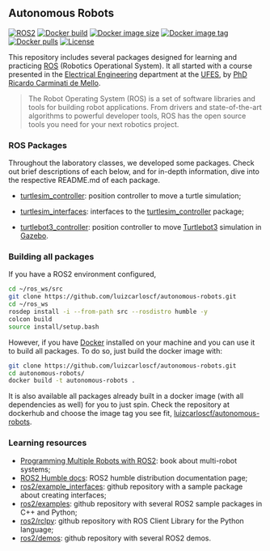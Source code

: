 ## Autonomous Robots

[![ROS2](https://img.shields.io/badge/ROS2-Humble-blue.svg?style=flat-square)](https://docs.ros.org/en/humble/index.html)
[![Docker build](https://img.shields.io/github/actions/workflow/status/luizcarloscf/autonomous-robots/docker.yml?style=flat-square)](https://github.com/luizcarloscf/autonomous-robots/actions)
[![Docker image size](https://img.shields.io/docker/image-size/luizcarloscf/autonomous-robots?sort=semver&style=flat-square)](https://hub.docker.com/repository/docker/luizcarloscf/autonomous-robots)
[![Docker image tag](https://img.shields.io/docker/v/luizcarloscf/autonomous-robots?sort=semver&style=flat-square)](https://hub.docker.com/repository/docker/luizcarloscf/autonomous-robots)
[![Docker pulls](https://img.shields.io/docker/pulls/luizcarloscf/autonomous-robots?style=flat-square)](https://hub.docker.com/repository/docker/luizcarloscf/autonomous-robots)
[![License](https://img.shields.io/github/license/luizcarloscf/autonomous-robots?style=flat-square)](https://github.com/luizcarloscf/autonomous-robots/blob/main/LICENSE)

This repository includes several packages designed for learning and practicing [ROS] (Robotics Operational System). It all started with a course presented in the [Electrical Engineering] department at the [UFES], by [PhD Ricardo Carminati de Mello]. 

> The Robot Operating System (ROS) is a set of software libraries and tools for building robot applications. From drivers and state-of-the-art algorithms to powerful developer tools, ROS has the open source tools you need for your next robotics project. 

### ROS Packages

Throughout the laboratory classes, we developed some packages. Check out brief descriptions of each below, and for in-depth information, dive into the respective README.md of each package.

* [turtlesim_controller](turtlesim_controller/): position controller to move a turtle simulation;

* [turtlesim_interfaces](turtlesim_interfaces/): interfaces to the [turtlesim_controller](turtlesim_controller/) package;

* [turtlebot3_controller](turtlebot3_controller): position controller to move [Turtlebot3] simulation in [Gazebo].

### Building all packages

If you have a ROS2 environment configured,
```bash
cd ~/ros_ws/src
git clone https://github.com/luizcarloscf/autonomous-robots.git
cd ~/ros_ws
rosdep install -i --from-path src --rosdistro humble -y
colcon build
source install/setup.bash
```

However, if you have [Docker] installed on your machine and you can use it to build all packages. To do so, just build the docker image with:
```bash
git clone https://github.com/luizcarloscf/autonomous-robots.git
cd autonomous-robots/
docker build -t autonomous-robots .
```

It is also available all packages already built in a docker image (with all dependencies as well) for you to just spin. Check the repository at dockerhub and choose the image tag you see fit, [luizcarloscf/autonomous-robots].

### Learning resources

* [Programming Multiple Robots with ROS2]: book about multi-robot systems;
* [ROS2 Humble docs]: ROS2 humble distribution documentation page;
* [ros2/example_interfaces]: github repository with a sample package about creating interfaces;
* [ros2/examples]: github repository with several ROS2 sample packages in C++ and Python;
* [ros2/rclpy]: github repository with ROS Client Library for the Python language;
* [ros2/demos]: github repository with several ROS2 demos.

<!-- Links -->
[Electrical Engineering]: https://ele.ufes.br/
[UFES]: https://www.ufes.br/
[ROS]: https://docs.ros.org/en/humble/index.html
[PhD Ricardo Carminati de Mello]: http://lattes.cnpq.br/1569638571582691
[Turtlesim]: https://index.ros.org/p/turtlesim/github-ros-ros_tutorials/
[Turtlebot3]: https://emanual.robotis.com/docs/en/platform/turtlebot3/simulation/
[Gazebo]: https://gazebosim.org/
[Docker]: https://www.docker.com/
[luizcarloscf/autonomous-robots]: https://hub.docker.com/r/luizcarloscf/autonomous-robots

<!-- Learning resources -->
[Programming Multiple Robots with ROS2]: https://osrf.github.io/ros2multirobotbook/
[ROS2 Humble docs]: https://docs.ros.org/en/humble/index.html
[ros2/example_interfaces]: https://github.com/ros2/example_interfaces
[ros2/examples]: https://github.com/ros2/examples
[ros2/rclpy]: https://github.com/ros2/rclpy
[ros2/demos]: https://github.com/ros2/demos